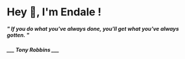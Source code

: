 <h1 title="head"> Hey 👋, I'm Endale !</h1>

**<h5><i>" If you do what you've always done, you'll get what you've always gotten. "</i></h5>**

*<b>___ Tony Robbins ___</b>*
